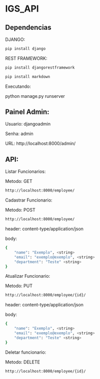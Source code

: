 # IGS_API

## Dependencias
DJANGO:

```sh
pip install django
```

REST FRAMEWORK:

```sh
pip install djangorestframework
```
```sh
pip install markdown
```

Executando:

python manage.py runserver

## Painel Admin:
Usuario: djangoadmin

Senha: admin

URL: http://localhost:8000/admin/

## API:

Listar Funcionarios:

Metodo: GET
```sh
http://localhost:8000/employee/
```

Cadastrar Funcionario:

Metodo: POST
```sh
http://localhost:8000/employee/
```

header: content-type/application/json

body:
```sh
{
    "name": "Exemplo", <string>   
    "email": "exemplo@exemplo", <string>    
    "department": "Teste" <string>   
}
```

Atualizar Funcionario:

Metodo: PUT
```sh
http://localhost:8000/employee/{id}/
```
header: content-type/application/json

body:
```sh
{
    "name": "Exemplo", <string>
    "email": "exemplo@exemplo", <string>
    "department": "Teste" <string>
}
```
Deletar funcionario:

Metodo: DELETE
```sh
http://localhost:8000/employee/{id}/
```
